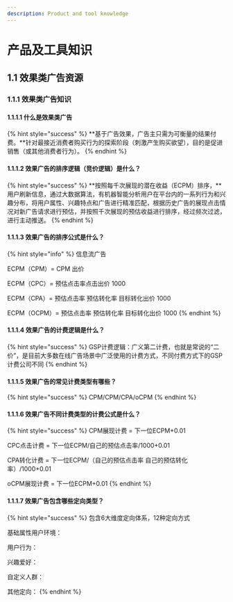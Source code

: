 ```yaml
---
description: Product and tool knowledge
---
```


# 产品及工具知识

## 1.1 效果类广告资源

### 1.1.1 效果类广告知识

#### 1.1.1.1 什么是效果类广告

{% hint style="success" %}
**基于广告效果，广告主只需为可衡量的结果付费。**针对最接近消费者购买行为的探索阶段（刺激产生购买欲望），目的是促进销售（或其他消费者行为）。
{% endhint %}

#### 1.1.1.2 效果广告的排序逻辑（竞价逻辑）是什么？

{% hint style="success" %}
**按照每千次展现的潜在收益（ECPM）排序，**用户刷新信息，通过大数据算法，有机器智能分析用户在平台内的一系列行为和兴趣分布，将用户属性、兴趣特点和广告进行精准匹配，根据历史广告的展现点击情况对新广告请求进行预估，并按照千次展现的预估收益进行排序，经过频次过滤，进行主动推送。
{% endhint %}

#### 1.1.1.3 效果广告的排序公式是什么？

{% hint style="info" %}
信息流广告

ECPM（CPM）= CPM 出价

ECPM（CPC）= 预估点击率点击出价 1000

ECPM（CPA）= 预估点击率 预估转化率 目标转化出价 1000

ECPM（OCPM）= 预估点击率 预估转化率 目标转化出价 1000
{% endhint %}

#### 1.1.1.4 效果广告的计费逻辑是什么？

{% hint style="success" %}
GSP计费逻辑：广义第二计费，也就是常说的“二价”，是目前大多数在线广告场景中广泛使用的计费方式，不同付费方式下的GSP计费公司不同
{% endhint %}

#### 1.1.1.5 效果广告的常见计费类型有哪些？

{% hint style="success" %}
CPM/CPM/CPA/oCPM
{% endhint %}

#### 1.1.1.6 效果广告不同计费类型的计费公式是什么？

{% hint style="success" %}
CPM展现计费 = 下一位ECPM+0.01

CPC点击计费 = 下一位ECPM/自己的预估点击率/1000+0.01

CPA转化计费 = 下一位ECPM/（自己的预估点击率 自己的预估转化率）/1000+0.01

oCPM展现计费 = 下一位ECPM+0.01
{% endhint %}

#### 1.1.1.7 效果广告包含哪些定向类型？

{% hint style="success" %}
包含6大维度定向体系，12种定向方式

基础属性用户环境：

用户行为：

兴趣爱好：

自定义人群：

其他定向：
{% endhint %}

#### 

































































